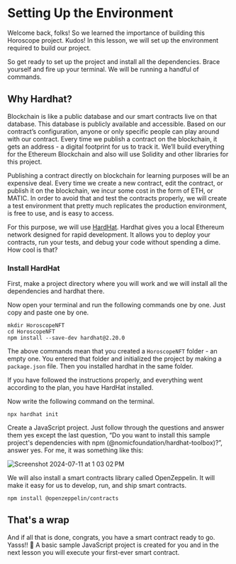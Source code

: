 # Setting Up the Environment

Welcome back, folks! So we learned the importance of building this Horoscope project. Kudos! In this lesson, we will set up the environment required to build our project.

So get ready to set up the project and install all the dependencies. Brace yourself and fire up your terminal. We will be running a handful of commands.

## Why Hardhat?

Blockchain is like a public database and our smart contracts live on that database. This database is publicly available and accessible. Based on our contract’s configuration, anyone or only specific people can play around with our contract. Every time we publish a contract on the blockchain, it gets an address - a digital footprint for us to track it. We’ll build everything for the Ethereum Blockchain and also will use Solidity and other libraries for this project.

Publishing a contract directly on blockchain for learning purposes will be an expensive deal. Every time we create a new contract, edit the contract, or publish it on the blockchain, we incur some cost in the form of ETH, or MATIC. In order to avoid that and test the contracts properly, we will create a test environment that pretty much replicates the production environment, is free to use, and is easy to access.

For this purpose, we will use  [HardHat](https://hardhat.org/). Hardhat gives you a local Ethereum network designed for rapid development. It allows you to deploy your contracts, run your tests, and debug your code without spending a dime. How cool is that?

### Install HardHat

First, make a project directory where you will work and we will install all the dependencies and hardhat there.

Now open your terminal and run the following commands one by one. Just copy and paste one by one.

```
mkdir HoroscopeNFT
cd HoroscopeNFT
npm install --save-dev hardhat@2.20.0
```

The above commands mean that you created a `HoroscopeNFT` folder - an empty one. You entered that folder and initialized the project by making a `package.json` file. Then you installed hardhat in the same folder.

If you have followed the instructions properly, and everything went according to the plan, you have HardHat installed.

Now write the following command on the terminal.

```
npx hardhat init
```
Create a JavaScript project. Just follow through the questions and answer them yes except the last question, “Do you want to install this sample project's dependencies with npm (@nomicfoundation/hardhat-toolbox)?”, answer yes. For me, it was something like this:

![Screenshot 2024-07-11 at 1 03 02 PM](https://github.com/0xmetaschool/Learning-Projects/assets/130544719/9a109204-585e-42e8-9b57-3dc5fc15731b)

We will also install a smart contracts library called OpenZeppelin. It will make it easy for us to develop, run, and ship smart contracts.

```
npm install @openzeppelin/contracts
```

## That's a wrap

And if all that is done, congrats, you have a smart contract ready to go. Yasss!! 🚀 A basic sample JavaScript project is created for you and in the next lesson you will execute your first-ever smart contract.
